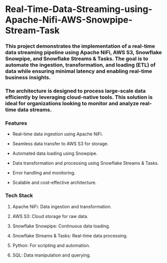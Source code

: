 # Real-Time-Data-Streaming-using-Apache-Nifi-AWS-Snowpipe-Stream-Task

### This project demonstrates the implementation of a real-time data streaming pipeline using Apache NiFi, AWS S3, Snowflake Snowpipe, and Snowflake Streams & Tasks. The goal is to automate the ingestion, transformation, and loading (ETL) of data while ensuring minimal latency and enabling real-time business insights.

### The architecture is designed to process large-scale data efficiently by leveraging cloud-native tools. This solution is ideal for organizations looking to monitor and analyze real-time data streams.

### Features

- Real-time data ingestion using Apache NiFi.

- Seamless data transfer to AWS S3 for storage.

- Automated data loading using Snowpipe.

- Data transformation and processing using Snowflake Streams & Tasks.

- Error handling and monitoring.

- Scalable and cost-effective architecture.

### Tech Stack

1. Apache NiFi: Data ingestion and transformation.

2. AWS S3: Cloud storage for raw data.

3. Snowflake Snowpipe: Continuous data loading.

4. Snowflake Streams & Tasks: Real-time data processing.

5. Python: For scripting and automation.

6. SQL: Data manipulation and querying.
